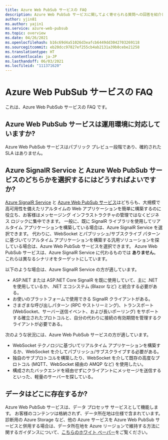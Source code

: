 ```yaml
---
title: Azure Web PubSub サービスの FAQ
description: Azure Web PubSub サービスに関してよく寄せられる質問への回答を紹介します。
author: yjin81
ms.author: yajin1
ms.service: azure-web-pubsub
ms.topic: overview
ms.date: 04/26/2021
ms.openlocfilehash: b16c69d4a51026d3eafcb6449dd3042703269118
ms.sourcegitcommit: eb20dcc97827ef255cb4ab2131a39b8cebe21258
ms.translationtype: HT
ms.contentlocale: ja-JP
ms.lasthandoff: 06/03/2021
ms.locfileid: "111371620"
---
```

# <a name="azure-web-pubsub-service-faq"></a>Azure Web PubSub サービスの FAQ

これは、Azure Web PubSub サービスの FAQ です。 

## <a name="is-azure-web-pubsub-service-ready-for-production-use"></a>Azure Web PubSub サービスは運用環境に対応していますか?

Azure Web PubSub サービスはパブリック プレビュー段階であり、確約された SLA はありません。 

## <a name="how-do-i-choose-between-azure-signalr-service-and-azure-web-pubsub-service"></a>Azure SignalR Service と Azure Web PubSub サービスのどちらかを選択するにはどうすればよいですか?

[Azure SignalR Service](https://azure.microsoft.com/services/signalr-service) と [Azure Web PubSub サービス](https://azure.microsoft.com/services/web-pubsub)はどちらも、大規模で高可用性を備えたリアルタイムの Web アプリケーションを簡単に構築するのに役立ち、お客様はメッセージング インフラストラクチャの管理ではなくビジネス ロジックに集中できます。 一般に、既に SignalR ライブラリを使用してリアルタイム アプリケーションを構築している場合は、Azure SignalR Service を選択できます。 代わりに、WebSocket とパブリッシュ/サブスクライブ パターンに基づいてリアルタイム アプリケーションを構築する汎用ソリューションを探している場合は、Azure Web PubSub サービスを選択できます。 Azure Web PubSub サービスは、Azure SignalR Service に代わるものでは **ありません**。 これらは異なるシナリオをターゲットにしています。

以下のような場合は、Azure SignalR Service の方が適しています。  

- ASP.NET または ASP.NET Core SignalR を既に使用していて、主に .NET を使用しているか、.NET エコシステム (Blazor など) と統合する必要がある。
- お使いのプラットフォームで使用できる SignalR クライアントがある。 
- さまざまな呼び出しパターン (RPC やストリーミング)、トランスポート (WebSocket、サーバー送信イベント、および長いポーリング) をサポートする確立されたプロトコルと、自分の代わりに接続の有効期間を管理するクライアントが必要である。 

次のような状況には、Azure Web PubSub サービスの方が適しています。  

- WebSocket テクノロジに基づいてリアルタイム アプリケーションを構築するか、WebSocket を介してパブリッシュ/サブスクライブする必要がある。
- 独自のサブプロトコルを構築したり、WebSocket を介して既存の高度なプロトコル (MQTT、WebSocket 経由の AMQP など) を使用したい。 
- 構成されたバックエンドを経由せずにクライアントにメッセージを送信するといった、軽量のサーバーを探している。  

##  <a name="where-does-my-data-reside"></a>データはどこに存在するか?

Azure Web PubSub サービスは、データ プロセッサ サービスとして機能します。 お客様のコンテンツは格納されず、データ所在地は仕様で含まれています。 診断用の Azure Storage など、他の Azure サービスを Azure Web PubSub サービスと併用する場合は、データ所在地を Azure リージョンで維持する方法に関するガイダンスについて、[こちらのホワイト ペーパー](https://azure.microsoft.com/resources/achieving-compliant-data-residency-and-security-with-azure/)をご覧ください。